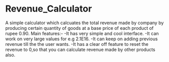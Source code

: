 # Revenue_Calculator
A simple calculator which calcuates the total revenue made by company by producing certain quantity of goods at a base price of each product of rupee 0.90.
Main features:-
-It has very simple and cool interface.
-It can work on very large values for e.g 2.1E16.
-It can keep on adding previous revenue till the the user wants.
-It has a clear off feature to reset the revenue to 0,so that you can calculate revenue made by other products also.
